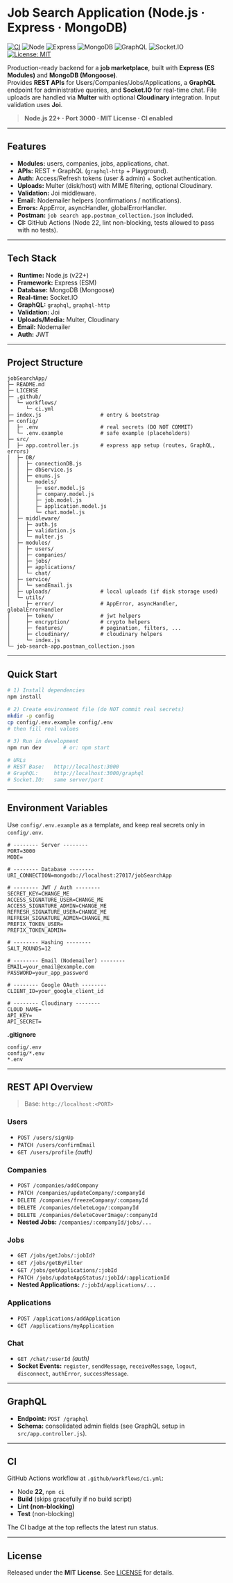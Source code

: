 # Job Search Application (Node.js · Express · MongoDB)

[![CI](https://github.com/AhmedElhawary129/jobSearchApp/actions/workflows/ci.yml/badge.svg)](https://github.com/AhmedElhawary129/jobSearchApp/actions/workflows/ci.yml)
![Node](https://img.shields.io/badge/Node-22%2B-339933?logo=node.js&logoColor=white)
![Express](https://img.shields.io/badge/Express-4.x-000000?logo=express&logoColor=white)
![MongoDB](https://img.shields.io/badge/MongoDB-Mongoose-47A248?logo=mongodb&logoColor=white)
![GraphQL](https://img.shields.io/badge/GraphQL-16.x-E10098?logo=graphql&logoColor=white)
![Socket.IO](https://img.shields.io/badge/Socket.IO-4.x-010101?logo=socketdotio&logoColor=white)
[![License: MIT](https://img.shields.io/badge/License-MIT-blue.svg)](LICENSE)

Production-ready backend for a **job marketplace**, built with **Express (ES Modules)** and **MongoDB (Mongoose)**.  
Provides **REST APIs** for Users/Companies/Jobs/Applications, a **GraphQL** endpoint for administrative queries, and **Socket.IO** for real-time chat. File uploads are handled via **Multer** with optional **Cloudinary** integration. Input validation uses **Joi**.

> **Node.js 22+ · Port 3000 · MIT License · CI enabled**

---

## Features

- **Modules:** users, companies, jobs, applications, chat.
- **APIs:** REST + GraphQL (`graphql-http` + Playground).
- **Auth:** Access/Refresh tokens (user & admin) + Socket authentication.
- **Uploads:** Multer (disk/host) with MIME filtering, optional Cloudinary.
- **Validation:** Joi middleware.
- **Email:** Nodemailer helpers (confirmations / notifications).
- **Errors:** AppError, asyncHandler, globalErrorHandler.
- **Postman:** `job search app.postman_collection.json` included.
- **CI:** GitHub Actions (Node 22, lint non-blocking, tests allowed to pass with no tests).

---

## Tech Stack

- **Runtime:** Node.js (v22+)
- **Framework:** Express (ESM)
- **Database:** MongoDB (Mongoose)
- **Real-time:** Socket.IO
- **GraphQL:** `graphql`, `graphql-http`
- **Validation:** Joi
- **Uploads/Media:** Multer, Cloudinary
- **Email:** Nodemailer
- **Auth:** JWT

---

## Project Structure

```text
jobSearchApp/
├─ README.md
├─ LICENSE
├─ .github/
│  └─ workflows/
│     └─ ci.yml
├─ index.js                   # entry & bootstrap
├─ config/
│  ├─ .env                    # real secrets (DO NOT COMMIT)
│  └─ .env.example            # safe example (placeholders)
├─ src/
│  ├─ app.controller.js       # express app setup (routes, GraphQL, errors)
│  ├─ DB/
│  │  ├─ connectionDB.js
│  │  ├─ dbService.js
│  │  ├─ enums.js
│  │  └─ models/
│  │     ├─ user.model.js
│  │     ├─ company.model.js
│  │     ├─ job.model.js
│  │     ├─ application.model.js
│  │     └─ chat.model.js
│  ├─ middleware/
│  │  ├─ auth.js
│  │  ├─ validation.js
│  │  └─ multer.js
│  ├─ modules/
│  │  ├─ users/
│  │  ├─ companies/
│  │  ├─ jobs/
│  │  ├─ applications/
│  │  └─ chat/
│  ├─ service/
│  │  └─ sendEmail.js
│  ├─ uploads/                # local uploads (if disk storage used)
│  └─ utils/
│     ├─ error/               # AppError, asyncHandler, globalErrorHandler
│     ├─ token/               # jwt helpers
│     ├─ encryption/          # crypto helpers
│     ├─ features/            # pagination, filters, ...
│     ├─ cloudinary/          # cloudinary helpers
│     └─ index.js
└─ job-search-app.postman_collection.json
```

---

## Quick Start

```bash
# 1) Install dependencies
npm install

# 2) Create environment file (do NOT commit real secrets)
mkdir -p config
cp config/.env.example config/.env
# then fill real values

# 3) Run in development
npm run dev       # or: npm start

# URLs
# REST Base:   http://localhost:3000
# GraphQL:     http://localhost:3000/graphql
# Socket.IO:   same server/port
```

---

## Environment Variables

Use `config/.env.example` as a template, and keep real secrets only in `config/.env`.

```env
# -------- Server --------
PORT=3000
MODE=

# -------- Database --------
URI_CONNECTION=mongodb://localhost:27017/jobSearchApp

# -------- JWT / Auth --------
SECRET_KEY=CHANGE_ME
ACCESS_SIGNATURE_USER=CHANGE_ME
ACCESS_SIGNATURE_ADMIN=CHANGE_ME
REFRESH_SIGNATURE_USER=CHANGE_ME
REFRESH_SIGNATURE_ADMIN=CHANGE_ME
PREFIX_TOKEN_USER=
PREFIX_TOKEN_ADMIN=

# -------- Hashing --------
SALT_ROUNDS=12

# -------- Email (Nodemailer) --------
EMAIL=your_email@example.com
PASSWORD=your_app_password

# -------- Google OAuth --------
CLIENT_ID=your_google_client_id

# -------- Cloudinary --------
CLOUD_NAME=
API_KEY=
API_SECRET=
```

**.gitignore**
```gitignore
config/.env
config/*.env
*.env
```

---

## REST API Overview

> Base: `http://localhost:<PORT>`

### Users
- `POST /users/signUp`
- `PATCH /users/confirmEmail`
- `GET /users/profile` *(auth)*

### Companies
- `POST /companies/addCompany`
- `PATCH /companies/updateCompany/:companyId`
- `DELETE /companies/freezeCompany/:companyId`
- `DELETE /companies/deleteLogo/:companyId`
- `DELETE /companies/deleteCoverImage/:companyId`
- **Nested Jobs:** `/companies/:companyId/jobs/...`

### Jobs
- `GET /jobs/getJobs/:jobId?`
- `GET /jobs/getByFilter`
- `GET /jobs/getApplications/:jobId`
- `PATCH /jobs/updateAppStatus/:jobId/:applicationId`
- **Nested Applications:** `/:jobId/applications/...`

### Applications
- `POST /applications/addApplication`
- `GET /applications/myApplication`

### Chat
- `GET /chat/:userId` *(auth)*
- **Socket Events:** `register`, `sendMessage`, `receiveMessage`, `logout`, `disconnect`, `authError`, `successMessage`.

---

## GraphQL

- **Endpoint:** `POST /graphql`  
- **Schema:** consolidated admin fields (see GraphQL setup in `src/app.controller.js`).

---

## CI

GitHub Actions workflow at `.github/workflows/ci.yml`:
- Node **22**, `npm ci`
- **Build** (skips gracefully if no build script)
- **Lint (non-blocking)**
- **Test** (non-blocking)

The CI badge at the top reflects the latest run status.

---

## License

Released under the **MIT License**. See [LICENSE](LICENSE) for details.
